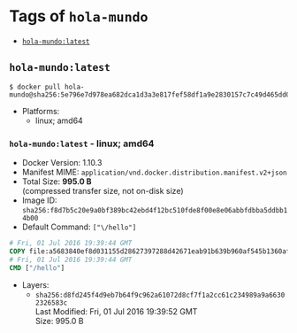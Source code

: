 <!-- THIS FILE IS GENERATED VIA './update-tag-details.sh' -->

# Tags of `hola-mundo`

-	[`hola-mundo:latest`](#hola-mundolatest)

## `hola-mundo:latest`

```console
$ docker pull hola-mundo@sha256:5e796e7d978ea682dca1d3a3e817fef58df1a9e2830157c7c49d465dd014bc71
```

-	Platforms:
	-	linux; amd64

### `hola-mundo:latest` - linux; amd64

-	Docker Version: 1.10.3
-	Manifest MIME: `application/vnd.docker.distribution.manifest.v2+json`
-	Total Size: **995.0 B**  
	(compressed transfer size, not on-disk size)
-	Image ID: `sha256:f8d7b5c20e9a0bf389bc42ebd4f12bc510fde8f00e8e06abbfdbba5ddbb14b00`
-	Default Command: `["\/hello"]`

```dockerfile
# Fri, 01 Jul 2016 19:39:44 GMT
COPY file:a5683840ef8d031155d28627397288d42671eab91b639b960af545b1360af727 in /
# Fri, 01 Jul 2016 19:39:44 GMT
CMD ["/hello"]
```

-	Layers:
	-	`sha256:d8fd245f4d9eb7b64f9c962a61072d8cf7f1a2cc61c234989a9a66302326583c`  
		Last Modified: Fri, 01 Jul 2016 19:39:52 GMT  
		Size: 995.0 B
